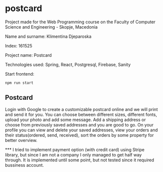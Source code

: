 # postcard

Project made for the Web Programming course on the Faculty of Computer Science and Engineering - Skopje, Macedonia

Name and surname: Klimentina Djeparoska

Index: 161525

Project name: Postcard

Technologies used: Spring, React, Postgresql, Firebase, Sanity

Start frontend:

```npm run start```


## Postcard

Login with Google to create a customizable postcard online and we will print and send it for you. You can choose between different sizes, different fonts, upload your photo and add some message. Add a shipping address or choose from previously saved addresses and you are good to go. On your profile you can view and delete your saved addresses, view your orders and their status(ordered, send, received), sort the orders by some property for better overview.



*** I tried to implement payment option (with credit card) using Stripe library, but since I am not a company I only managed to get half way through. It is implemented until some point, but not tested since it required bussiness account.
